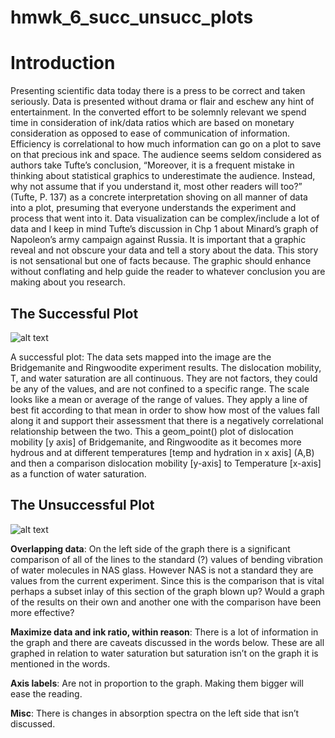 hmwk\_6\_succ\_unsucc\_plots
================

# Introduction

Presenting scientific data today there is a press to be correct and
taken seriously. Data is presented without drama or flair and eschew any
hint of entertainment. In the converted effort to be solemnly relevant
we spend time in consideration of ink/data ratios which are based on
monetary consideration as opposed to ease of communication of
information. Efficiency is correlational to how much information can go
on a plot to save on that precious ink and space. The audience seems
seldom considered as authors take Tufte’s conclusion, “Moreover, it is a
frequent mistake in thinking about statistical graphics to underestimate
the audience. Instead, why not assume that if you understand it, most
other readers will too?” (Tufte, P. 137) as a concrete interpretation
shoving on all manner of data into a plot, presuming that everyone
understands the experiment and process that went into it. Data
visualization can be complex/include a lot of data and I keep in mind
Tufte’s discussion in Chp 1 about Minard’s graph of Napoleon’s army
campaign against Russia. It is important that a graphic reveal and not
obscure your data and tell a story about the data. This story is not
sensational but one of facts because. The graphic should enhance without
conflating and help guide the reader to whatever conclusion you are
making about you research.

## The Successful Plot

![alt
text](/Users/taraw/OneDrive/Desktop/Micro_475_v_2/successful_plot.png)

A successful plot: The data sets mapped into the image are the
Bridgemanite and Ringwoodite experiment results. The dislocation
mobility, T, and water saturation are all continuous. They are not
factors, they could be any of the values, and are not confined to a
specific range. The scale looks like a mean or average of the range of
values. They apply a line of best fit according to that mean in order to
show how most of the values fall along it and support their assessment
that there is a negatively correlational relationship between the two.
This a geom\_point() plot of dislocation mobility \[y axis\] of
Bridgemanite, and Ringwoodite as it becomes more hydrous and at
different temperatures \[temp and hydration in x axis\] (A,B) and then a
comparison dislocation mobility \[y-axis\] to Temperature \[x-axis\] as
a function of water saturation.

## The Unsuccessful Plot

![alt
text](/Users/taraw/OneDrive/Desktop/Micro_475_v_2/unsuccessful_plot.png)

**Overlapping data**: On the left side of the graph there is a
significant comparison of all of the lines to the standard (?) values of
bending vibration of water molecules in NAS glass. However NAS is not a
standard they are values from the current experiment. Since this is the
comparison that is vital perhaps a subset inlay of this section of the
graph blown up? Would a graph of the results on their own and another
one with the comparison have been more effective?

**Maximize data and ink ratio, within reason**: There is a lot of
information in the graph and there are caveats discussed in the words
below. These are all graphed in relation to water saturation but
saturation isn’t on the graph it is mentioned in the words.

**Axis labels**: Are not in proportion to the graph. Making them bigger
will ease the reading.

**Misc**: There is changes in absorption spectra on the left side that
isn’t discussed.
